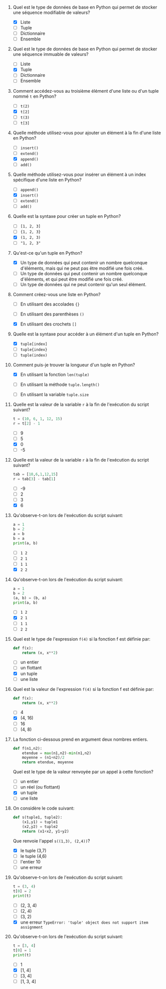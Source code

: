 1.  Quel est le type de données de base en Python qui permet de stocker une séquence modifiable de valeurs?

    -  [x] Liste
    -  [ ] Tuple
    -  [ ] Dictionnaire
    -  [ ] Ensemble

2.  Quel est le type de données de base en Python qui permet de stocker une séquence immuable de valeurs?

    -  [ ] Liste
    -  [x] Tuple
    -  [ ] Dictionnaire
    -  [ ] Ensemble

3.  Comment accédez-vous au troisième élément d'une liste ou d'un tuple nommé `t` en Python?

    -  [ ] `t(2)`
    -  [x] `t[2]`
    -  [ ] `t(3)`
    -  [ ] `t[3]`

4.  Quelle méthode utilisez-vous pour ajouter un élément à la fin d'une liste en Python?

    -  [ ] `insert()`
    -  [ ] `extend()`
    -  [x] `append()`
    -  [ ] `add()`

5.  Quelle méthode utilisez-vous pour insérer un élément à un index spécifique d'une liste en
    Python?

    -  [ ] `append()`
    -  [x] `insert()`
    -  [ ] `extend()`
    -  [ ] `add()`

6.  Quelle est la syntaxe pour créer un tuple en Python?

    -  [ ] `[1, 2, 3]`
    -  [ ] `{1, 2, 3}`
    -  [x] `(1, 2, 3)`
    -  [ ] `"1, 2, 3"`

7.  Qu'est-ce qu'un tuple en Python?

    - [x] Un type de données qui peut contenir un nombre quelconque d'éléments, mais qui ne peut pas
     être modifié une fois créé.
    - [ ] Un type de données qui peut contenir un nombre quelconque d'éléments, et qui peut être
     modifié une fois créé.
    - [ ] Un type de données qui ne peut contenir qu'un seul élément.
    
8.  Comment créez-vous une liste en Python?

    - [ ] En utilisant des accolades `{}`
    - [ ] En utilisant des parenthèses `()`
    - [x] En utilisant des crochets `[]`
    
   
9.  Quelle est la syntaxe pour accéder à un élément d'un tuple en Python?

    - [x] `tuple[index]`
    - [ ] `tuple{index}`
    - [ ] `tuple(index)`
    
10. Comment puis-je trouver la longueur d'un tuple en Python?
    

    - [x] En utilisant la fonction `len(tuple)`
    - [ ] En utilisant la méthode `tuple.length()`
    - [ ] En utilisant la variable `tuple.size`
    

11. Quelle est la valeur de la variable `r` à la fin de l'exécution du script suivant?

    ```python
    t = (10, 6, 1, 12, 15) 
    r = t[2] - 1
    ```

    - [ ] 9 
    - [ ] 5 
    - [x] 0 
    - [ ] -5

12. Quelle est la valeur de la variable `r` à la fin de l'exécution du script suivant?

    ```python
    tab = [10,6,1,12,15]
    r = tab[3] - tab[1]
    ```

    - [ ] -9 
    - [ ] 2 
    - [ ] 3 
    - [x] 6

13. Qu'observe-t-on lors de l'exécution du script suivant:

    ```python
    a = 1
    b = 2
    a = b
    b = a
    print(a, b)
    ```
    - [ ] `1 2`
    - [ ] `2 1`
    - [ ] `1 1`
    - [x] `2 2`

14. Qu'observe-t-on lors de l'exécution du script suivant:

    ```python
    a = 1
    b = 2
    (a, b) = (b, a)
    print(a, b)
    ```
    - [ ] `1 2`
    - [x] `2 1`
    - [ ] `1 1`
    - [ ] `2 2`

15. Quel est le type de l'expression `f(4)` si la fonction f est définie par:
   
    ```python
    def f(x):
        return (x, x**2)
    ```

    - [ ] un entier 
    - [ ] un flottant 
    - [x] un tuple
    - [ ] une liste 

16. Quel est la valeur de l'expression `f(4)` si la fonction f est définie par:
   
    ```python
    def f(x):
        return (x, x**2)
    ```

    - [ ] 4 
    - [x] (4, 16)
    - [ ] 16
    - [ ] (4, 8)

17. La fonction ci-dessous prend en argument deux nombres entiers.

    ```python
    def f(n1,n2): 
        etendue = max(n1,n2)-min(n1,n2) 
        moyenne = (n1+n2)/2 
        return etendue, moyenne 
    ```
   
    Quel est le type de la valeur renvoyée par un appel à cette fonction? 

    - [ ] un entier 
    - [ ] un réel (ou flottant) 
    - [x] un tuple 
    - [ ] une liste
   
18. On considère le code suivant:

    ```python
    def s(tuple1, tuple2): 
        (x1,y1) = tuple1 
        (x2,y2) = tuple2 
        return (x1+x2, y1+y2)
    ```
    
    Que renvoie l'appel `s((1,3), (2,4))`? 

    - [x] le tuple (3,7) 
    - [ ] le tuple (4,6) 
    - [ ] l'entier 10 
    - [ ] une erreur
  
19. Qu'observe-t-on lors de l'exécution du script suivant:

    ```python
    t = (3, 4)
    t[0] = 2
    print(t)
    ```

    - [ ] (2, 3, 4)
    - [ ] (2, 4)
    - [ ] (3, 2)
    - [x] une erreur `TypeError: 'tuple' object does not support item assignment`

20. Qu'observe-t-on lors de l'exécution du script suivant:

    ```python
    t = [3, 4]
    t[0] = 1
    print(t)
    ```
 
    - [ ] 1
    - [x] [1, 4]
    - [ ] [3, 4]
    - [ ] [1, 3, 4]